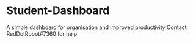 # Student-Dashboard
A simple dashboard for organisation and improved productivity
Contact RedDotRobot#7360 for help
